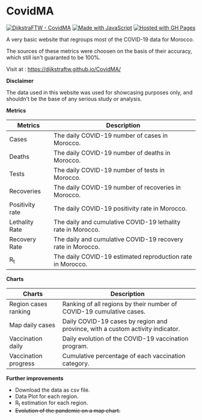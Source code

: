 # CovidMA

[![DijkstraFTW - CovidMA](https://img.shields.io/badge/DijkstraFTW-CovidMA-2ea44f)](https://github.com/DijkstraFTW/CovidMA)  [![Made with JavaScript](https://img.shields.io/badge/Made_with-JavaScript-blue?logo=javascript&logoColor=white)](https://www.javascript.com/ "Go to JavaScript homepage") [![Hosted with GH Pages](https://img.shields.io/badge/Hosted_with-GitHub_Pages-blue?logo=github&logoColor=white)](https://pages.github.com/ "Go to GitHub Pages homepage")



A very basic website that regroups most of the COVID-19 data for Morocco. 

The sources of these metrics were choosen on the basis of their accuracy, which still isn't guaranted to be 100%.

Visit at : https://dijkstraftw.github.io/CovidMA/

**Disclaimer**

The data used in this website was used for showcasing purposes only, and shouldn't be the base of any serious study or analysis.

**Metrics**

| Metrics | Description   |
|--|--|
| Cases | The daily COVID-19 number of cases in Morocco. |
| Deaths | The daily COVID-19 number of deaths in Morocco. |
|Tests  | The daily COVID-19 number of tests in Morocco. |
|Recoveries|  The daily COVID-19 number of recoveries in Morocco.|
|Positivity rate  | The daily COVID-19 positivity rate in Morocco. |
|Lethality Rate  | The daily and cumulative COVID-19 lethality rate in Morocco. |
|Recovery Rate| The daily and cumulative COVID-19 recovery rate in Morocco. |
|$\textrm{R}_\textrm{t}$| The daily COVID-19 estimated reproduction rate in Morocco. |


**Charts**

|Charts|Description  |
|--|--|
| Region cases ranking | Ranking of all regions by their number of COVID-19 cumulative cases. |
| Map daily cases | Daily COVID-19 cases by region and province, with a custom activity indicator. |
| Vaccination daily| Daily evolution of the COVID-19 vaccination program. |
| Vaccination progress | Cumulative percentage of each vaccination category. |



**Further improvements**

 - Download the data as csv file.
 - Data Plot for each region.
 - $\textrm{R}_\textrm{t}$ estimation for each region.
 - ~~Evolution of the pandemic on a map chart.~~
